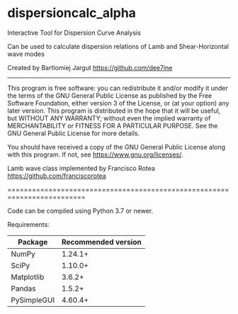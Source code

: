 # dispersioncalc_alpha
Interactive Tool for Dispersion Curve Analysis 

Can be used to calculate dispersion relations 
of Lamb and Shear-Horizontal wave modes

Created by Bartlomiej Jargut
https://github.com/dee7ine

-------------------------------------------------------------------------
This program is free software: you can redistribute it and/or modify
it under the terms of the GNU General Public License as published by
the Free Software Foundation, either version 3 of the License, or
(at your option) any later version.
This program is distributed in the hope that it will be useful,
but WITHOUT ANY WARRANTY; without even the implied warranty of
MERCHANTABILITY or FITNESS FOR A PARTICULAR PURPOSE. See the
GNU General Public License for more details.

You should have received a copy of the GNU General Public License
along with this program. If not, see <https://www.gnu.org/licenses/>.

Lamb wave class implemented by Francisco Rotea
https://github.com/franciscorotea

=========================================================================

Code can be compiled using Python 3.7 or newer.

Requirements:

| Package  | Recommended version |
| ------------- | ------------- |
| NumPy  | 1.24.1+  |
| SciPy  | 1.10.0+  |
| Matplotlib | 3.6.2+  |
| Pandas  | 1.5.2+  |
| PySimpleGUI  | 4.60.4+  |
